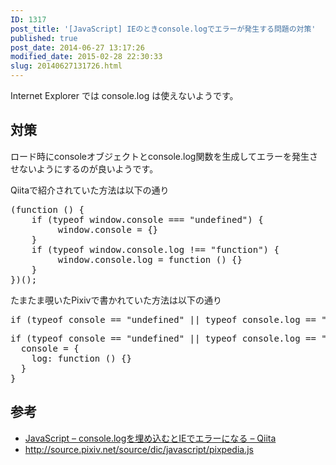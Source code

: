 ```yaml
---
ID: 1317
post_title: '[JavaScript] IEのときconsole.logでエラーが発生する問題の対策'
published: true
post_date: 2014-06-27 13:17:26
modified_date: 2015-02-28 22:30:33
slug: 20140627131726.html
---
```

<p>Internet Explorer では console.log は使えないようです。<br />
<!--more--></p>
<h2>対策</h2>
<p>ロード時にconsoleオブジェクトとconsole.log関数を生成してエラーを発生させないようにするのが良いようです。</p>
<p>Qiitaで紹介されていた方法は以下の通り</p>
<pre class="prettyprint linenums lang-js">(function () {
    if (typeof window.console === "undefined") {
         window.console = {}
    }
    if (typeof window.console.log !== "function") {
         window.console.log = function () {}
    }
})();</pre>
<p>たまたま覗いたPixivで書かれていた方法は以下の通り</p>
<pre>if (typeof console == "undefined" || typeof console.log == "undefined") console = {log: function(){}}</pre>
<pre class="prettyprint linenums lang-js">if (typeof console == "undefined" || typeof console.log == "undefined") {
  console = {
    log: function () {}
  }
}</pre>
<h2>参考</h2>
<ul>
<li><a href="http://qiita.com/1987yama3/items/c761cfc241033ffbfab5">JavaScript &#8211; console.logを埋め込むとIEでエラーになる &#8211; Qiita</a></li>
<li><a href="http://source.pixiv.net/source/dic/javascript/pixpedia.js">http://source.pixiv.net/source/dic/javascript/pixpedia.js</a></li>
</ul>